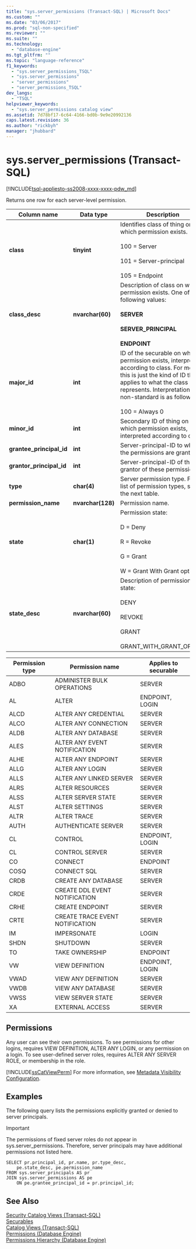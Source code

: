 ```yaml
---
title: "sys.server_permissions (Transact-SQL) | Microsoft Docs"
ms.custom: ""
ms.date: "03/06/2017"
ms.prod: "sql-non-specified"
ms.reviewer: ""
ms.suite: ""
ms.technology: 
  - "database-engine"
ms.tgt_pltfrm: ""
ms.topic: "language-reference"
f1_keywords: 
  - "sys.server_permissions_TSQL"
  - "sys.server_permissions"
  - "server_permissions"
  - "server_permissions_TSQL"
dev_langs: 
  - "TSQL"
helpviewer_keywords: 
  - "sys.server_permissions catalog view"
ms.assetid: 7d78bf17-6c64-4166-bd0b-9e9e20992136
caps.latest.revision: 36
ms.author: "rickbyh"
manager: "jhubbard"
---
```

# sys.server_permissions (Transact-SQL)
[!INCLUDE[tsql-appliesto-ss2008-xxxx-xxxx-pdw_md](../../relational-databases/system-catalog-views/includes/tsql-appliesto-ss2008-xxxx-xxxx-pdw-md.md)]

  Returns one row for each server-level permission.  
  
|Column name|Data type|Description|  
|-----------------|---------------|-----------------|  
|**class**|**tinyint**|Identifies class of thing on which permission exists.<br /><br /> 100 = Server<br /><br /> 101 = Server-principal<br /><br /> 105 = Endpoint|  
|**class_desc**|**nvarchar(60)**|Description of class on which permission exists. One of the following values:<br /><br /> **SERVER**<br /><br /> **SERVER_PRINCIPAL**<br /><br /> **ENDPOINT**|  
|**major_id**|**int**|ID of the securable on which permission exists, interpreted according to class. For most, this is just the kind of ID that applies to what the class represents. Interpretation for non-standard is as follows:<br /><br /> 100 = Always 0|  
|**minor_id**|**int**|Secondary ID of thing on which permission exists, interpreted according to class.|  
|**grantee_principal_id**|**int**|Server-principal-ID to which the permissions are granted.|  
|**grantor_principal_id**|**int**|Server-principal-ID of the grantor of these permissions.|  
|**type**|**char(4)**|Server permission type. For a list of permission types, see the next table.|  
|**permission_name**|**nvarchar(128)**|Permission name.|  
|**state**|**char(1)**|Permission state:<br /><br /> D = Deny<br /><br /> R = Revoke<br /><br /> G = Grant<br /><br /> W = Grant With Grant option|  
|**state_desc**|**nvarchar(60)**|Description of permission state:<br /><br /> DENY<br /><br /> REVOKE<br /><br /> GRANT<br /><br /> GRANT_WITH_GRANT_OPTION|  
  
|Permission type|Permission name|Applies to securable|  
|---------------------|---------------------|--------------------------|  
|ADBO|ADMINISTER BULK OPERATIONS|SERVER|  
|AL|ALTER|ENDPOINT, LOGIN|  
|ALCD|ALTER ANY CREDENTIAL|SERVER|  
|ALCO|ALTER ANY CONNECTION|SERVER|  
|ALDB|ALTER ANY DATABASE|SERVER|  
|ALES|ALTER ANY EVENT NOTIFICATION|SERVER|  
|ALHE|ALTER ANY ENDPOINT|SERVER|  
|ALLG|ALTER ANY LOGIN|SERVER|  
|ALLS|ALTER ANY LINKED SERVER|SERVER|  
|ALRS|ALTER RESOURCES|SERVER|  
|ALSS|ALTER SERVER STATE|SERVER|  
|ALST|ALTER SETTINGS|SERVER|  
|ALTR|ALTER TRACE|SERVER|  
|AUTH|AUTHENTICATE SERVER|SERVER|  
|CL|CONTROL|ENDPOINT, LOGIN|  
|CL|CONTROL SERVER|SERVER|  
|CO|CONNECT|ENDPOINT|  
|COSQ|CONNECT SQL|SERVER|  
|CRDB|CREATE ANY DATABASE|SERVER|  
|CRDE|CREATE DDL EVENT NOTIFICATION|SERVER|  
|CRHE|CREATE ENDPOINT|SERVER|  
|CRTE|CREATE TRACE EVENT NOTIFICATION|SERVER|  
|IM|IMPERSONATE|LOGIN|  
|SHDN|SHUTDOWN|SERVER|  
|TO|TAKE OWNERSHIP|ENDPOINT|  
|VW|VIEW DEFINITION|ENDPOINT, LOGIN|  
|VWAD|VIEW ANY DEFINITION|SERVER|  
|VWDB|VIEW ANY DATABASE|SERVER|  
|VWSS|VIEW SERVER STATE|SERVER|  
|XA|EXTERNAL ACCESS|SERVER|  
  
## Permissions  
 Any user can see their own permissions. To see permissions for other logins, requires VIEW DEFINITION, ALTER ANY LOGIN, or any permission on a login. To see user-defined server roles, requires ALTER ANY SERVER ROLE, or membership in the role.  
  
 [!INCLUDE[ssCatViewPerm](../../relational-databases/system-catalog-views/includes/sscatviewperm-md.md)] For more information, see [Metadata Visibility Configuration](../../relational-databases/security/metadata-visibility-configuration.md).  
  
## Examples  
 The following query lists the permissions explicitly granted or denied to server principals.  
  
> [!IMPORTANT]  
>  The permissions of fixed server roles do not appear in sys.server_permissions. Therefore, server principals may have additional permissions not listed here.  
  
```  
SELECT pr.principal_id, pr.name, pr.type_desc,   
    pe.state_desc, pe.permission_name   
FROM sys.server_principals AS pr   
JOIN sys.server_permissions AS pe   
    ON pe.grantee_principal_id = pr.principal_id;  
```  
  
## See Also  
 [Security Catalog Views &#40;Transact-SQL&#41;](../../relational-databases/system-catalog-views/security-catalog-views-transact-sql.md)   
 [Securables](../../relational-databases/security/securables.md)   
 [Catalog Views &#40;Transact-SQL&#41;](../Topic/Catalog%20Views%20\(Transact-SQL\).md)   
 [Permissions &#40;Database Engine&#41;](../../relational-databases/security/permissions-database-engine.md)   
 [Permissions Hierarchy &#40;Database Engine&#41;](../../relational-databases/security/permissions-hierarchy-database-engine.md)  
  
  